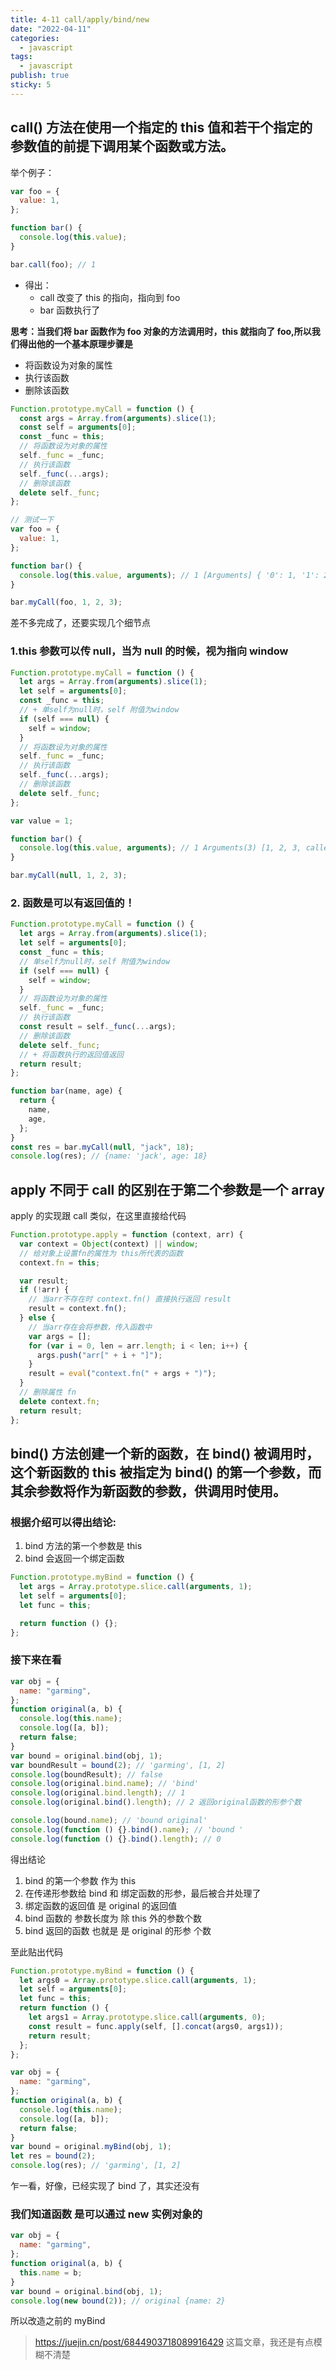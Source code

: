 ```yaml
---
title: 4-11 call/apply/bind/new
date: "2022-04-11"
categories:
  - javascript
tags:
  - javascript
publish: true
sticky: 5
---
```


## call() 方法在使用一个指定的 this 值和若干个指定的参数值的前提下调用某个函数或方法。

举个例子：

```js
var foo = {
  value: 1,
};

function bar() {
  console.log(this.value);
}

bar.call(foo); // 1
```

- 得出：
  - call 改变了 this 的指向，指向到 foo
  - bar 函数执行了

**思考：当我们将 bar 函数作为 foo 对象的方法调用时，this 就指向了 foo,所以我们得出他的一个基本原理步骤是**

- 将函数设为对象的属性
- 执行该函数
- 删除该函数

```js
Function.prototype.myCall = function () {
  const args = Array.from(arguments).slice(1);
  const self = arguments[0];
  const _func = this;
  // 将函数设为对象的属性
  self._func = _func;
  // 执行该函数
  self._func(...args);
  // 删除该函数
  delete self._func;
};

// 测试一下
var foo = {
  value: 1,
};

function bar() {
  console.log(this.value, arguments); // 1 [Arguments] { '0': 1, '1': 2, '2': 3 }
}

bar.myCall(foo, 1, 2, 3);
```

差不多完成了，还要实现几个细节点

### 1.this 参数可以传 null，当为 null 的时候，视为指向 window

```js
Function.prototype.myCall = function () {
  let args = Array.from(arguments).slice(1);
  let self = arguments[0];
  const _func = this;
  // + 单self为null时，self 附值为window
  if (self === null) {
    self = window;
  }
  // 将函数设为对象的属性
  self._func = _func;
  // 执行该函数
  self._func(...args);
  // 删除该函数
  delete self._func;
};

var value = 1;

function bar() {
  console.log(this.value, arguments); // 1 Arguments(3) [1, 2, 3, callee: ƒ, Symbol(Symbol.iterator): ƒ]
}

bar.myCall(null, 1, 2, 3);
```

### 2. 函数是可以有返回值的！

```js
Function.prototype.myCall = function () {
  let args = Array.from(arguments).slice(1);
  let self = arguments[0];
  const _func = this;
  // 单self为null时，self 附值为window
  if (self === null) {
    self = window;
  }
  // 将函数设为对象的属性
  self._func = _func;
  // 执行该函数
  const result = self._func(...args);
  // 删除该函数
  delete self._func;
  // + 将函数执行的返回值返回
  return result;
};

function bar(name, age) {
  return {
    name,
    age,
  };
}
const res = bar.myCall(null, "jack", 18);
console.log(res); // {name: 'jack', age: 18}
```

## apply 不同于 call 的区别在于第二个参数是一个 array

apply 的实现跟 call 类似，在这里直接给代码

```js
Function.prototype.apply = function (context, arr) {
  var context = Object(context) || window;
  // 给对象上设置fn的属性为 this所代表的函数
  context.fn = this;

  var result;
  if (!arr) {
    // 当arr不存在时 context.fn() 直接执行返回 result
    result = context.fn();
  } else {
    // 当arr存在会将参数，传入函数中
    var args = [];
    for (var i = 0, len = arr.length; i < len; i++) {
      args.push("arr[" + i + "]");
    }
    result = eval("context.fn(" + args + ")");
  }
  // 删除属性 fn
  delete context.fn;
  return result;
};
```

## bind() 方法创建一个新的函数，在 bind() 被调用时，这个新函数的 this 被指定为 bind() 的第一个参数，而其余参数将作为新函数的参数，供调用时使用。

### 根据介绍可以得出结论:

1. bind 方法的第一个参数是 this
2. bind 会返回一个绑定函数

```js
Function.prototype.myBind = function () {
  let args = Array.prototype.slice.call(arguments, 1);
  let self = arguments[0];
  let func = this;

  return function () {};
};
```

### 接下来在看

```js
var obj = {
  name: "garming",
};
function original(a, b) {
  console.log(this.name);
  console.log([a, b]);
  return false;
}
var bound = original.bind(obj, 1);
var boundResult = bound(2); // 'garming', [1, 2]
console.log(boundResult); // false
console.log(original.bind.name); // 'bind'
console.log(original.bind.length); // 1
console.log(original.bind().length); // 2 返回original函数的形参个数

console.log(bound.name); // 'bound original'
console.log(function () {}.bind().name); // 'bound '
console.log(function () {}.bind().length); // 0
```

得出结论

1. bind 的第一个参数 作为 this
2. 在传递形参数给 bind 和 绑定函数的形参，最后被合并处理了
3. 绑定函数的返回值 是 original 的返回值
4. bind 函数的 参数长度为 除 this 外的参数个数
5. bind 返回的函数 也就是 是 original 的形参 个数

至此贴出代码

```js
Function.prototype.myBind = function () {
  let args0 = Array.prototype.slice.call(arguments, 1);
  let self = arguments[0];
  let func = this;
  return function () {
    let args1 = Array.prototype.slice.call(arguments, 0);
    const result = func.apply(self, [].concat(args0, args1));
    return result;
  };
};

var obj = {
  name: "garming",
};
function original(a, b) {
  console.log(this.name);
  console.log([a, b]);
  return false;
}
var bound = original.myBind(obj, 1);
let res = bound(2);
console.log(res); // 'garming', [1, 2]
```

乍一看，好像，已经实现了 bind 了，其实还没有

### 我们知道函数 是可以通过 new 实例对象的

```js
var obj = {
  name: "garming",
};
function original(a, b) {
  this.name = b;
}
var bound = original.bind(obj, 1);
console.log(new bound(2)); // original {name: 2}
```

所以改造之前的 myBind

> https://juejin.cn/post/6844903718089916429 这篇文章，我还是有点模糊不清楚

```js

```
